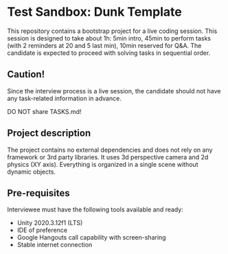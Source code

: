 Test Sandbox: Dunk Template
===

This repository contains a bootstrap project for a live coding session. This session is designed to take about 1h: 5min
intro, 45min to perform tasks (with 2 reminders at 20 and 5 last min), 10min reserved for Q&A. The candidate is expected
to proceed with solving tasks in sequential order.


Caution!
---

Since the interview process is a live session, the candidate should not have any task-related information in advance.

DO NOT share TASKS.md!


Project description
---

The project contains no external dependencies and does not rely on any framework or 3rd party libraries. It uses 3d
perspective camera and 2d physics (XY axis). Everything is organized in a single scene without dynamic objects.


Pre-requisites
---

Interviewee must have the following tools available and ready:

* Unity 2020.3.12f1 (LTS)
* IDE of preference
* Google Hangouts call capability with screen-sharing
* Stable internet connection
